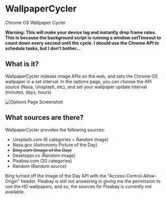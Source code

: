 # WallpaperCycler
Chrome OS Wallpaper Cycler

**Warning: This will make your device lag and instantly drop frame rates. This is because the background script is running a window.setTimeout to count down every second until the cycle. I should use the Chrome API to schedule tasks, but I don't bother...**

## What is it?
WallpaperCycler indexes image APIs on the web, and sets the Chrome OS wallpaper in a set interval.
In the options page, you can choose the API source (Nasa, Unsplash, etc), and set your wallpaper update interval (minutes, days, hours)

![Options Page Screenshot](http://i.imgur.com/zVvJhRF.png)

## What sources are there?
WallpaperCycler provides the following sources:

- Unsplash.com (6 categories + Random image)
- Nasa.gov (Astronomy Picture of the Day)
- ~~Bing.com (Image of the Day)~~ 
- Desktoppr.co (Random image)
- Pixabay.com (20 categories)
- Random (Random source)

Bing turned off the Image of the Day API with the "Access-Control-Allow-Origin" header.
Pixabay is still not answering in giving me the permission to use the HD wallpapers, and so, the sources for Pixabay is currently not available.
